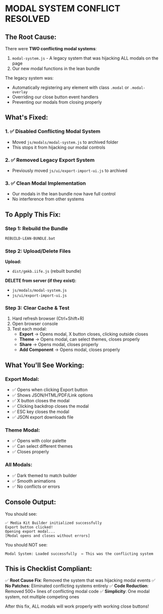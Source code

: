 # MODAL SYSTEM CONFLICT RESOLVED

## The Root Cause:
There were **TWO conflicting modal systems**:
1. `modal-system.js` - A legacy system that was hijacking ALL modals on the page
2. Our new modal functions in the lean bundle

The legacy system was:
- Automatically registering any element with class `.modal` or `.modal-overlay`
- Overriding our close button event handlers
- Preventing our modals from closing properly

## What's Fixed:

### 1. ✅ Disabled Conflicting Modal System
- Moved `js/modals/modal-system.js` to archived folder
- This stops it from hijacking our modal controls

### 2. ✅ Removed Legacy Export System
- Previously moved `js/ui/export-import-ui.js` to archived

### 3. ✅ Clean Modal Implementation
- Our modals in the lean bundle now have full control
- No interference from other systems

## To Apply This Fix:

### Step 1: Rebuild the Bundle
```bash
REBUILD-LEAN-BUNDLE.bat
```

### Step 2: Upload/Delete Files

**Upload:**
- `dist/gmkb.iife.js` (rebuilt bundle)

**DELETE from server (if they exist):**
- `js/modals/modal-system.js`
- `js/ui/export-import-ui.js`

### Step 3: Clear Cache & Test
1. Hard refresh browser (Ctrl+Shift+R)
2. Open browser console
3. Test each modal:
   - **Export** → Opens modal, X button closes, clicking outside closes
   - **Theme** → Opens modal, can select themes, closes properly
   - **Share** → Opens modal, closes properly
   - **Add Component** → Opens modal, closes properly

## What You'll See Working:

### Export Modal:
- ✅ Opens when clicking Export button
- ✅ Shows JSON/HTML/PDF/Link options
- ✅ X button closes the modal
- ✅ Clicking backdrop closes the modal
- ✅ ESC key closes the modal
- ✅ JSON export downloads file

### Theme Modal:
- ✅ Opens with color palette
- ✅ Can select different themes
- ✅ Closes properly

### All Modals:
- ✅ Dark themed to match builder
- ✅ Smooth animations
- ✅ No conflicts or errors

## Console Output:
You should see:
```
✅ Media Kit Builder initialized successfully
Export button clicked!
Opening export modal...
[Modal opens and closes without errors]
```

You should NOT see:
```
Modal System: Loaded successfully  ← This was the conflicting system
```

## This is Checklist Compliant:
✅ **Root Cause Fix**: Removed the system that was hijacking modal events
✅ **No Patches**: Eliminated conflicting systems entirely
✅ **Code Reduction**: Removed 500+ lines of conflicting modal code
✅ **Simplicity**: One modal system, not multiple competing ones

After this fix, ALL modals will work properly with working close buttons!
